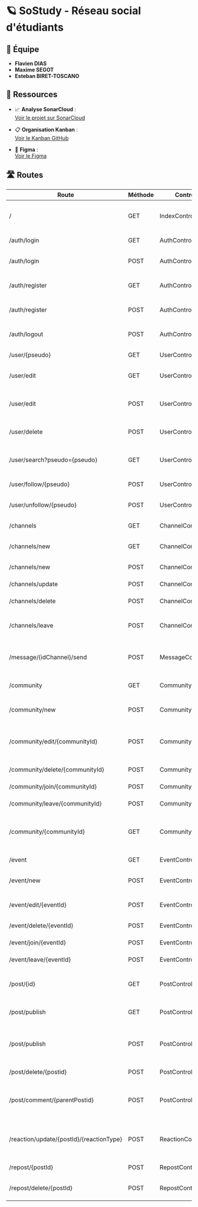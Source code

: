 # 🪐 SoStudy - Réseau social d'étudiants

## 👥 Équipe

- **Flavien DIAS**
- **Maxime SEGOT**
- **Esteban BIRET-TOSCANO**

## 🔗 Ressources

- 📈 **Analyse SonarCloud** :  
  [Voir le projet sur SonarCloud](https://sonarcloud.io/project/overview?id=estebanbiret_sostudy)

- 📋 **Organisation Kanban** :  
  [Voir le Kanban GitHub](https://github.com/users/EstebanBiret/projects/6/views/1)

- 🎨 **Figma** :  
  [Voir le Figma](https://www.figma.com/design/KRBjK7Laxs0rU8Vn5zHDmb/Untitled?node-id=0-1&t=f5O5uSsJ3pU7vAxe-1)

## 🛣️ Routes

| Route                          | Méthode | Controller         | Description                                             | Paramètres              |
|-------------------------------|---------|--------------------|---------------------------------------------------------|-------------------------|
| /                             | GET     | IndexController     | Index de l'application, affiche le fil principal        |                         |
| /auth/login                   | GET     | AuthController     | Page de connexion                                       |                         |
| /auth/login                   | POST    | AuthController     | Traite la connexion à un compte                                    | Formulaire              |
| /auth/register                | GET    | AuthController     | Page de création de compte                                      |               |
| /auth/register                | POST    | AuthController     | Traite la création d'un compte                                      | Formulaire              |
| /auth/logout                  | POST    | AuthController     | Déconnexion + suppression session                       |                         |
| /user/{pseudo}               | GET     | UserController     | Profil d’un utilisateur                           | pseudo                  |
| /user/edit                    | GET     | UserController     | Formulaire d’édition de profil                          |                         |
| /user/edit                    | POST    | UserController     | Sauvegarde des modifications de profil                  | Formulaire              |
| /user/delete                  | POST    | UserController     | Supprimer le compte utilisateur                         |                         |
| /user/search?pseudo={pseudo}  | GET    | UserController     | Afficher les résultats de la rechercher d'utilisateur   |                  pseudo       |
| /user/follow/{pseudo}        | POST    | UserController     | Suivre un utilisateur                                   | pseudo                  |
| /user/unfollow/{pseudo}      | POST    | UserController     | Ne plus suivre un utilisateur                           | pseudo                  |
| /channels                     | GET     | ChannelController  | Liste des conversations                                 |                         |
| /channels/new                 | GET     | ChannelController  | Formulaire de nouvelle conversation                     |                         |
| /channels/new                 | POST    | ChannelController  | Création de conversation                                | Formulaire              |
| /channels/update                     | POST     | ChannelController  | Met à jour les channels                                 |                         |
| /channels/delete                     | POST     | ChannelController  | Supprime un channel                                 |                         |
| /channels/leave                     | POST     | ChannelController  | Permet à un user de quitter un channel                                 |                         |
| /message/{idChannel}/send               | POST     | MessageController  | Envoyer un message dans une conversation    | id                      |
| /community                    | GET     | CommunityController| Affiche la liste des communautés                     |                         |
| /community/new                | POST    | CommunityController| Traite la création de communauté                        | Formulaire              |
| /community/edit/{communityId} | POST    | CommunityController| Sauvegarde les modifications d'une communauté                      | communityId, Formulaire |
| /community/delete/{communityId} | POST  | CommunityController| Supprime une communauté                                 | communityId             |
| /community/join/{communityId} | POST    | CommunityController| Rejoindre une communauté                                | communityId             |
| /community/leave/{communityId}| POST    | CommunityController| Quitter une communauté                                  | communityId             |
| /community/{communityId}      | GET     | CommunityController| Liste des posts associés à cette communauté    | communityId             |
| /event                       | GET     | EventController    | Liste des événements                                 |                  |
| /event/new                   | POST    | EventController    | Traite la création d’un événement                       | Formulaire              |
| /event/edit/{eventId}        | POST    | EventController    | Sauvegarde des modifications                            | eventId, Formulaire     |
| /event/delete/{eventId}      | POST    | EventController    | Supprime un événement                                   | eventId                 |
| /event/join/{eventId}        | POST    | EventController    | Rejoindre un événement                                  | eventId                 |
| /event/leave/{eventId}       | POST    | EventController    | Quitter un événement                                    | eventId                 |
| /post/{id}                   | GET     | PostController     | Détails d’un post + commentaires et réactions           | id                      |
| /post/publish                | GET    | PostController     | Formulaire de création d'un post                    |               |
| /post/publish                | POST    | PostController     | Publier post, commentaire ou réponse à un commentaire                    | Formulaire              |
| /post/delete/{postid}        | POST    | PostController     | Supprime un post                                        | postid                  |
| /post/comment/{parentPostid}        | POST    | PostController     | Permet de commenter un post et de répondre à un commentaire         | parentPostid                  |
| /reaction/update/{postId}/{reactionType}           | POST    | ReactionController | Ajouter, modifier ou supprimer une réaction sur un post          | postId, reactionType          |
| /repost/{postId}        | POST    | RepostController    | Reposter un post                                  | postId                 |
| /repost/delete/{postId}       | POST    | RepostController    | Supprimer le repost d'un post                                    | postId                 |
